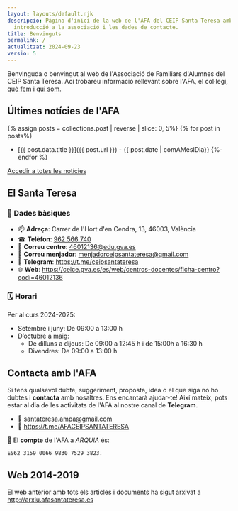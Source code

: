 ```yaml
---
layout: layouts/default.njk
descripcio: Pàgina d'inici de la web de l'AFA del CEIP Santa Teresa amb una
  introducció a la associació i les dades de contacte.
title: Benvinguts
permalink: /
actualitzat: 2024-09-23
versio: 5
---
```


Benvinguda o benvingut al web de l'Associació de Familiars d'Alumnes del CEIP Santa Teresa. Ací trobareu informació rellevant sobre l'AFA, el col·legi, [què fem](/que-fem) i [qui som](/qui-som).

## Últimes notícies de l'AFA

{% assign posts = collections.post | reverse  | slice: 0, 5%}
{% for post in posts%}
* [{{ post.data.title }}]({{ post.url }}) - {{ post.date | comAMesIDia}}
{%- endfor %}

[Accedir a totes les notícies](/noticies)

## El Santa Teresa

### 📓 Dades bàsiques

* 📫 **Adreça**: Carrer de l'Hort d'en Cendra, 13, 46003, València
* ☎ **Telèfon**: [962 566 740](tel:+34962566740)
* 📧 **Correu centre**: <46012136@edu.gva.es>
* 📧 **Correu menjador**: <menjadorceipsantateresa@gmail.com>
* 📢 **Telegram**: <https://t.me/ceipsantateresa>
* 🌐 **Web**: <https://ceice.gva.es/es/web/centros-docentes/ficha-centro?codi=46012136>

### 🗓 Horari

Per al curs 2024-2025:

* Setembre i juny: De 09:00 a 13:00 h
* D’octubre a maig:
  * De dilluns a dijous: De 09:00 a 12:45 h i de 15:00h a 16:30 h
  * Divendres: De 09:00 a 13:00 h

## Contacta amb l'AFA

Si tens qualsevol dubte, suggeriment, proposta, idea o el que siga no ho dubtes i **contacta** amb nosaltres. Ens encantarà ajudar-te! Així mateix, pots estar al dia de les activitats de l'AFA al nostre canal de **Telegram**.

* 📧 <santateresa.ampa@gmail.com>
* 📢 <https://t.me/AFACEIPSANTATERESA>

🏦 El **compte** de l'AFA a *ARQUIA* és:

```
ES62 3159 0066 9830 7529 3823.
```

## Web 2014-2019

El web anterior amb tots els articles i documents ha sigut arxivat a <http://arxiu.afasantateresa.es>
